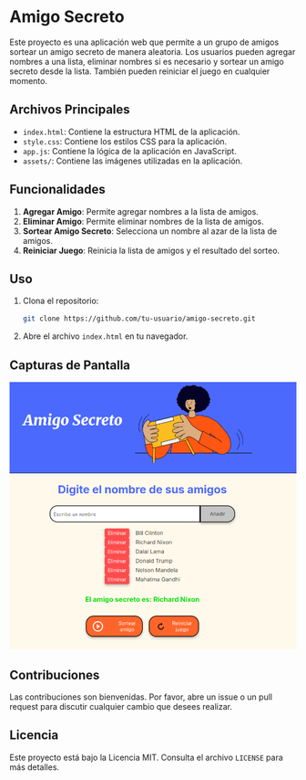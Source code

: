 # Amigo Secreto

Este proyecto es una aplicación web que permite a un grupo de amigos sortear un amigo secreto de manera aleatoria. Los usuarios pueden agregar nombres a una lista, eliminar nombres si es necesario y sortear un amigo secreto desde la lista. También pueden reiniciar el juego en cualquier momento.

## Archivos Principales

- `index.html`: Contiene la estructura HTML de la aplicación.
- `style.css`: Contiene los estilos CSS para la aplicación.
- `app.js`: Contiene la lógica de la aplicación en JavaScript.
- `assets/`: Contiene las imágenes utilizadas en la aplicación.

## Funcionalidades

1. **Agregar Amigo**: Permite agregar nombres a la lista de amigos.
2. **Eliminar Amigo**: Permite eliminar nombres de la lista de amigos.
3. **Sortear Amigo Secreto**: Selecciona un nombre al azar de la lista de amigos.
4. **Reiniciar Juego**: Reinicia la lista de amigos y el resultado del sorteo.

## Uso

1. Clona el repositorio:
   ```sh
   git clone https://github.com/tu-usuario/amigo-secreto.git
   ```
2. Abre el archivo `index.html` en tu navegador.

## Capturas de Pantalla

![Captura de Pantalla](assets/Screeshot1.png)

## Contribuciones

Las contribuciones son bienvenidas. Por favor, abre un issue o un pull request para discutir cualquier cambio que desees realizar.

## Licencia

Este proyecto está bajo la Licencia MIT. Consulta el archivo `LICENSE` para más detalles.

